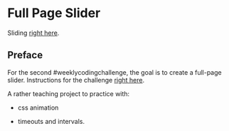 # Full Page Slider

Sliding [right here](https://codepen.io/borntofrappe/full/wZzrdX).

## Preface

For the second #weeklycodingchallenge, the goal is to create a full-page slider. Instructions for the challenge [right here](https://florin-pop.com/blog/2019/03/weekly-coding-challenge/).

A rather teaching project to practice with:

- css animation

- timeouts and intervals.
